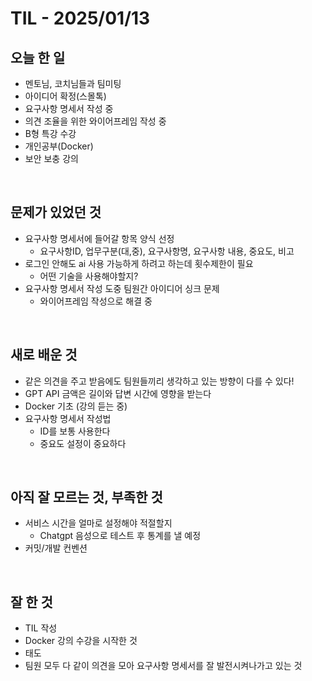 # TIL - 2025/01/13


## 오늘 한 일
- 멘토님, 코치님들과 팀미팅
- 아이디어 확정(스몰톡)
- 요구사항 명세서 작성 중
- 의견 조율을 위한 와이어프레임 작성 중
- B형 특강 수강
- 개인공부(Docker)
- 보안 보충 강의
<br>

## 문제가 있었던 것
-  요구사항 명세서에 들어갈 항목 양식 선정
    - 요구사항ID, 업무구분(대,중), 요구사항명, 요구사항 내용, 중요도, 비고
- 로그인 안해도 ai 사용 가능하게 하려고 하는데 횟수제한이 필요
    - 어떤 기술을 사용해야할지?
- 요구사항 명세서 작성 도중 팀원간 아이디어 싱크 문제
    - 와이어프레임 작성으로 해결 중
<br>

## 새로 배운 것
- 같은 의견을 주고 받음에도 팀원들끼리 생각하고 있는 방향이 다를 수 있다!
- GPT API 금액은 길이와 답변 시간에 영향을 받는다
- Docker 기초 (강의 듣는 중)
- 요구사항 명세서 작성법
    - ID를 보통 사용한다
    - 중요도 설정이 중요하다
<br>

## 아직 잘 모르는 것, 부족한 것
- 서비스 시간을 얼마로 설정해야 적절할지
    - Chatgpt 음성으로 테스트 후 통계를 낼 예정
- 커밋/개발 컨벤션
<br>

## 잘 한 것
- TIL 작성
- Docker 강의 수강을 시작한 것
- 태도
- 팀원 모두 다 같이 의견을 모아 요구사항 명세서를 잘 발전시켜나가고 있는 것
